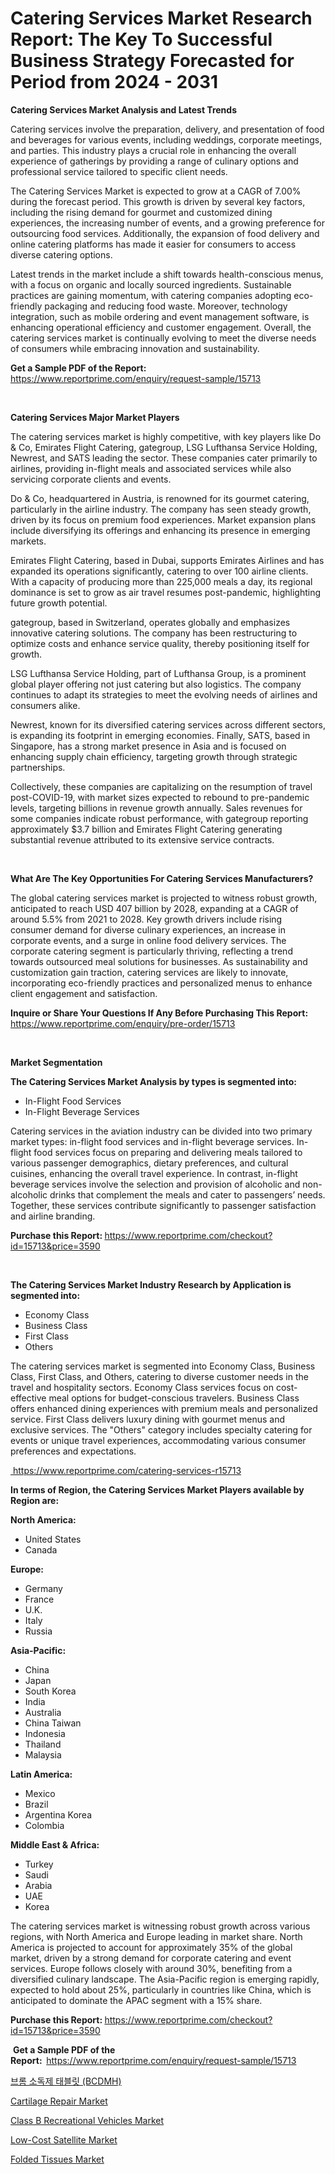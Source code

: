 <p><h1>Catering Services Market Research Report: The Key To Successful Business Strategy Forecasted for Period from 2024 - 2031</h1></p><p><strong>Catering Services Market Analysis and Latest Trends</strong></p>
<p><p>Catering services involve the preparation, delivery, and presentation of food and beverages for various events, including weddings, corporate meetings, and parties. This industry plays a crucial role in enhancing the overall experience of gatherings by providing a range of culinary options and professional service tailored to specific client needs.</p><p>The Catering Services Market is expected to grow at a CAGR of 7.00% during the forecast period. This growth is driven by several key factors, including the rising demand for gourmet and customized dining experiences, the increasing number of events, and a growing preference for outsourcing food services. Additionally, the expansion of food delivery and online catering platforms has made it easier for consumers to access diverse catering options.</p><p>Latest trends in the market include a shift towards health-conscious menus, with a focus on organic and locally sourced ingredients. Sustainable practices are gaining momentum, with catering companies adopting eco-friendly packaging and reducing food waste. Moreover, technology integration, such as mobile ordering and event management software, is enhancing operational efficiency and customer engagement. Overall, the catering services market is continually evolving to meet the diverse needs of consumers while embracing innovation and sustainability.</p></p>
<p><strong>Get a Sample PDF of the Report:&nbsp;</strong> <a href="https://www.reportprime.com/enquiry/request-sample/15713">https://www.reportprime.com/enquiry/request-sample/15713</a></p>
<p>&nbsp;</p>
<p><strong>Catering Services Major Market Players</strong></p>
<p><p>The catering services market is highly competitive, with key players like Do & Co, Emirates Flight Catering, gategroup, LSG Lufthansa Service Holding, Newrest, and SATS leading the sector. These companies cater primarily to airlines, providing in-flight meals and associated services while also servicing corporate clients and events.</p><p>Do & Co, headquartered in Austria, is renowned for its gourmet catering, particularly in the airline industry. The company has seen steady growth, driven by its focus on premium food experiences. Market expansion plans include diversifying its offerings and enhancing its presence in emerging markets. </p><p>Emirates Flight Catering, based in Dubai, supports Emirates Airlines and has expanded its operations significantly, catering to over 100 airline clients. With a capacity of producing more than 225,000 meals a day, its regional dominance is set to grow as air travel resumes post-pandemic, highlighting future growth potential.</p><p>gategroup, based in Switzerland, operates globally and emphasizes innovative catering solutions. The company has been restructuring to optimize costs and enhance service quality, thereby positioning itself for growth. </p><p>LSG Lufthansa Service Holding, part of Lufthansa Group, is a prominent global player offering not just catering but also logistics. The company continues to adapt its strategies to meet the evolving needs of airlines and consumers alike.</p><p>Newrest, known for its diversified catering services across different sectors, is expanding its footprint in emerging economies. Finally, SATS, based in Singapore, has a strong market presence in Asia and is focused on enhancing supply chain efficiency, targeting growth through strategic partnerships.</p><p>Collectively, these companies are capitalizing on the resumption of travel post-COVID-19, with market sizes expected to rebound to pre-pandemic levels, targeting billions in revenue growth annually. Sales revenues for some companies indicate robust performance, with gategroup reporting approximately $3.7 billion and Emirates Flight Catering generating substantial revenue attributed to its extensive service contracts.</p></p>
<p>&nbsp;</p>
<p><strong>What Are The Key Opportunities For Catering Services Manufacturers?</strong></p>
<p><p>The global catering services market is projected to witness robust growth, anticipated to reach USD 407 billion by 2028, expanding at a CAGR of around 5.5% from 2021 to 2028. Key growth drivers include rising consumer demand for diverse culinary experiences, an increase in corporate events, and a surge in online food delivery services. The corporate catering segment is particularly thriving, reflecting a trend towards outsourced meal solutions for businesses. As sustainability and customization gain traction, catering services are likely to innovate, incorporating eco-friendly practices and personalized menus to enhance client engagement and satisfaction.</p></p>
<p><strong>Inquire or Share Your Questions If Any Before Purchasing This Report:</strong> <a href="https://www.reportprime.com/enquiry/pre-order/15713">https://www.reportprime.com/enquiry/pre-order/15713</a></p>
<p>&nbsp;</p>
<p><strong>Market Segmentation</strong></p>
<p><strong>The Catering Services Market Analysis by types is segmented into:</strong></p>
<p><ul><li>In-Flight Food Services</li><li>In-Flight Beverage Services</li></ul></p>
<p><p>Catering services in the aviation industry can be divided into two primary market types: in-flight food services and in-flight beverage services. In-flight food services focus on preparing and delivering meals tailored to various passenger demographics, dietary preferences, and cultural cuisines, enhancing the overall travel experience. In contrast, in-flight beverage services involve the selection and provision of alcoholic and non-alcoholic drinks that complement the meals and cater to passengers’ needs. Together, these services contribute significantly to passenger satisfaction and airline branding.</p></p>
<p><strong>Purchase this Report:&nbsp;</strong><a href="https://www.reportprime.com/checkout?id=15713&price=3590">https://www.reportprime.com/checkout?id=15713&price=3590</a></p>
<p>&nbsp;</p>
<p><strong>The Catering Services Market Industry Research by Application is segmented into:</strong></p>
<p><ul><li>Economy Class</li><li>Business Class</li><li>First Class</li><li>Others</li></ul></p>
<p><p>The catering services market is segmented into Economy Class, Business Class, First Class, and Others, catering to diverse customer needs in the travel and hospitality sectors. Economy Class services focus on cost-effective meal options for budget-conscious travelers. Business Class offers enhanced dining experiences with premium meals and personalized service. First Class delivers luxury dining with gourmet menus and exclusive services. The "Others" category includes specialty catering for events or unique travel experiences, accommodating various consumer preferences and expectations.</p></p>
<p><a href="https://www.reportprime.com/catering-services-r15713">&nbsp;https://www.reportprime.com/catering-services-r15713</a></p>
<p><strong>In terms of Region, the Catering Services Market Players available by Region are:</strong></p>
<p>
    <p> <strong> North America: </strong>
        <ul>
            <li>United States</li>
            <li>Canada</li>
        </ul>
        </p> 
    <p> <strong> Europe: </strong>
        <ul>
            <li>Germany</li>
            <li>France</li>
            <li>U.K.</li>
            <li>Italy</li>
            <li>Russia</li>
        </ul>
        </p> 
    <p> <strong> Asia-Pacific: </strong>
        <ul>
            <li>China</li>
            <li>Japan</li>
            <li>South Korea</li>
            <li>India</li>
            <li>Australia</li>
            <li>China Taiwan</li>
            <li>Indonesia</li>
            <li>Thailand</li>
            <li>Malaysia</li>
        </ul>
        </p> 
    <p> <strong> Latin America: </strong>
        <ul>
            <li>Mexico</li>
            <li>Brazil</li>
            <li>Argentina Korea</li>
            <li>Colombia</li>
        </ul>
        </p> 
    <p> <strong> Middle East & Africa: </strong>
        <ul>
            <li>Turkey</li>
            <li>Saudi</li>
            <li>Arabia</li>
            <li>UAE</li>
            <li>Korea</li>
        </ul>
    </p>
    </p>
<p><p>The catering services market is witnessing robust growth across various regions, with North America and Europe leading in market share. North America is projected to account for approximately 35% of the global market, driven by a strong demand for corporate catering and event services. Europe follows closely with around 30%, benefiting from a diversified culinary landscape. The Asia-Pacific region is emerging rapidly, expected to hold about 25%, particularly in countries like China, which is anticipated to dominate the APAC segment with a 15% share.</p></p>
<p><strong>Purchase this Report: </strong><a href="https://www.reportprime.com/checkout?id=15713&price=3590">https://www.reportprime.com/checkout?id=15713&price=3590</a></p>
<p>&nbsp;<strong>Get a Sample PDF of the Report:&nbsp;&nbsp;</strong><a href="https://www.reportprime.com/enquiry/request-sample/15713">https://www.reportprime.com/enquiry/request-sample/15713</a></p>
<p><strong></strong></p>
<p><p><a href="https://medium.com/@greggibson7876/bromine-disinfectant-tablet-bcdmh-market-%EC%9D%98-%EA%B8%80%EB%A1%9C%EB%B2%8C-%EC%8B%9C%EC%9E%A5-%EA%B0%9C%EC%9A%94%EB%8A%94-%EC%A0%84-%EC%84%B8%EA%B3%84-%EB%B0%8F-%EC%A3%BC%EC%9A%94-%EC%8B%9C%EC%9E%A5%EC%9D%98-%EC%82%B0%EC%97%85%EC%97%90-%EC%98%81%ED%96%A5%EC%9D%84-%EB%AF%B8%EC%B9%98%EB%8A%94-%EC%A3%BC%EC%9A%94-%ED%8A%B8%EB%A0%8C%EB%93%9C%EC%97%90-%EB%8C%80%ED%95%9C-%EB%8F%85%ED%8A%B9%ED%95%9C-219ca9998ff2">브롬 소독제 태블릿 (BCDMH)</a></p><p><a href="https://github.com/DianaWilson796/Market-Research-Report-List-1/blob/main/cartilage-repair-market.md">Cartilage Repair Market</a></p><p><a href="https://issuu.com/reportprime-2/docs/class-b-recreational-vehicles-marke_dd3929f747a2bc">Class B Recreational Vehicles Market</a></p><p><a href="https://www.linkedin.com/pulse/global-low-cost-satellite-market-analysis-key-trends-future-9727c?trackingId=38IXYTegSk2iYetso2VPwg%3D%3D">Low-Cost Satellite Market</a></p><p><a href="https://medium.com/@stephaniewynterk14/mapping-the-folded-tissues-market-trends-challenges-and-breakthroughs-2024-2031-bd0aabcb7f2f">Folded Tissues Market</a></p></p>